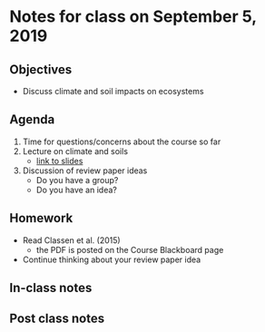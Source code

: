 # Notes for class on September 5, 2019

## Objectives
* Discuss climate and soil impacts on ecosystems

## Agenda
1. Time for questions/concerns about the course so far
2. Lecture on climate and soils
	- [link to slides](../Lecture_Slides/4_climate_soils.pdf)
3. Discussion of review paper ideas
	- Do you have a group?
	- Do you have an idea?

## Homework
* Read Classen et al. (2015)
	- the PDF is posted on the Course Blackboard page
* Continue thinking about your review paper idea

## In-class notes

## Post class notes
